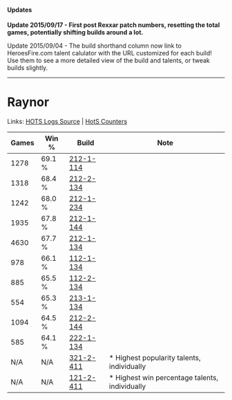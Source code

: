 #### Updates
**Update 2015/09/17 - First post Rexxar patch numbers, resetting the total games, potentially shifting builds around a lot.**

Update 2015/09/04 - The build shorthand column now link to HeroesFire.com talent calulator with the URL customized for each build!  
Use them to see a more detailed view of the build and talents, or tweak builds slightly.

***

# Raynor

Links: [HOTS Logs Source](https://www.hotslogs.com/Sitewide/HeroDetails?Hero=Raynor) | [HotS Counters](http://hotscounters.com/#/hero/Raynor)

Games  | Win %  | Build     | Note
-----  | -----  | -----     | ----
1278   | 69.1 % | [212-1-114](http://www.heroesfire.com/hots/talent-calculator/raynor#kFGQ) | 
1318   | 68.4 % | [212-2-134](http://www.heroesfire.com/hots/talent-calculator/raynor#kFWM) | 
1242   | 68.0 % | [212-1-234](http://www.heroesfire.com/hots/talent-calculator/raynor#kFII) | 
1935   | 67.8 % | [212-1-144](http://www.heroesfire.com/hots/talent-calculator/raynor#kFGu) | 
4630   | 67.7 % | [212-1-134](http://www.heroesfire.com/hots/talent-calculator/raynor#kFGk) | 
978    | 66.1 % | [112-1-134](http://www.heroesfire.com/hots/talent-calculator/raynor#gR7k) | 
885    | 65.5 % | [112-2-134](http://www.heroesfire.com/hots/talent-calculator/raynor#gRNM) | 
554    | 65.3 % | [213-1-134](http://www.heroesfire.com/hots/talent-calculator/raynor#kHi-) | 
1094   | 64.5 % | [212-2-144](http://www.heroesfire.com/hots/talent-calculator/raynor#kFWW) | 
585    | 64.1 % | [222-1-134](http://www.heroesfire.com/hots/talent-calculator/raynor#kdhE) | 
N/A    | N/A    | [321-2-411](http://www.heroesfire.com/hots/talent-calculator/raynor#oPhx) | * Highest popularity talents, individually
N/A    | N/A    | [121-2-411](http://www.heroesfire.com/hots/talent-calculator/raynor#gnPx) | * Highest win percentage talents, individually
